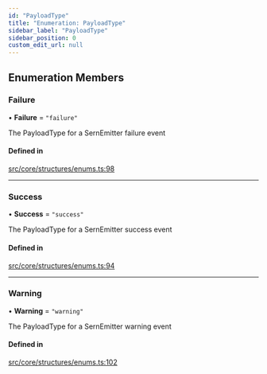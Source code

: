 ```yaml
---
id: "PayloadType"
title: "Enumeration: PayloadType"
sidebar_label: "PayloadType"
sidebar_position: 0
custom_edit_url: null
---
```


## Enumeration Members

### Failure

• **Failure** = ``"failure"``

The PayloadType for a SernEmitter failure event

#### Defined in

[src/core/structures/enums.ts:98](https://github.com/sern-handler/handler/blob/941e1ea/src/core/structures/enums.ts#L98)

___

### Success

• **Success** = ``"success"``

The PayloadType for a SernEmitter success event

#### Defined in

[src/core/structures/enums.ts:94](https://github.com/sern-handler/handler/blob/941e1ea/src/core/structures/enums.ts#L94)

___

### Warning

• **Warning** = ``"warning"``

The PayloadType for a SernEmitter warning event

#### Defined in

[src/core/structures/enums.ts:102](https://github.com/sern-handler/handler/blob/941e1ea/src/core/structures/enums.ts#L102)

